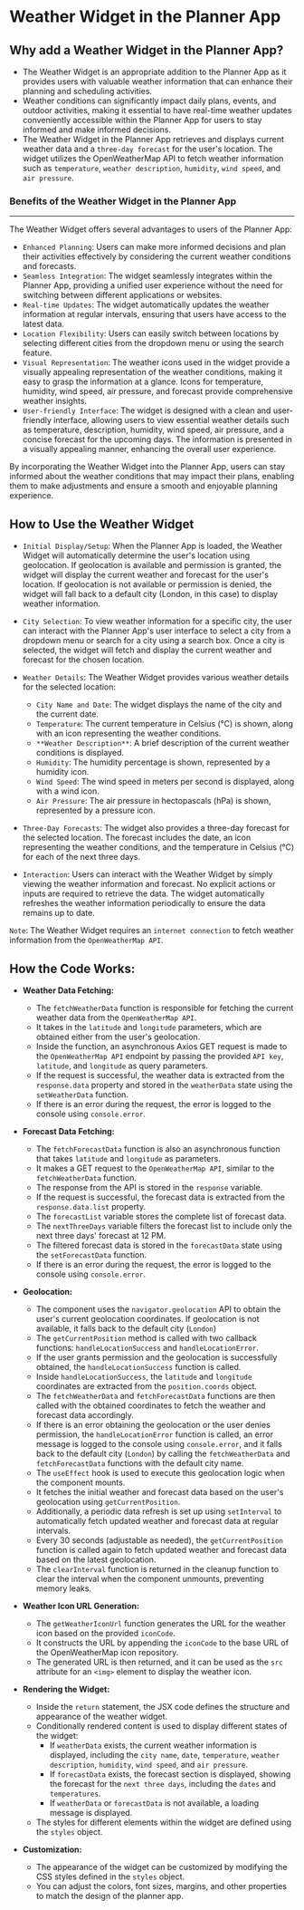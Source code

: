 # Weather Widget in the Planner App


## Why add a Weather Widget in the Planner App?

- The Weather Widget is an appropriate addition to the Planner App as it provides users with valuable weather information that can enhance their planning and scheduling activities.
- Weather conditions can significantly impact daily plans, events, and outdoor activities, making it essential to have real-time weather updates conveniently accessible within the Planner App for users to stay informed and make informed decisions.
- The Weather Widget in the Planner App retrieves and displays current weather data and a ``three-day forecast`` for the user's location. The widget utilizes the OpenWeatherMap API to fetch weather information such as `temperature`, `weather description`, `humidity`, `wind speed`, and `air pressure`.

### Benefits of the Weather Widget in the Planner App
--------------------------------------------------------
The Weather Widget offers several advantages to users of the Planner App:

- `Enhanced Planning`: Users can make more informed decisions and plan their activities effectively by considering the current weather conditions and forecasts.
- `Seamless Integration`: The widget seamlessly integrates within the Planner App, providing a unified user experience without the need for switching between different applications or websites.
- `Real-time Updates`: The widget automatically updates the weather information at regular intervals, ensuring that users have access to the latest data.
- `Location Flexibility`: Users can easily switch between locations by selecting different cities from the dropdown menu or using the search feature.
- `Visual Representation`: The weather icons used in the widget provide a visually appealing representation of the weather conditions, making it easy to grasp the information at a glance. Icons for temperature, humidity, wind speed, air pressure, and forecast provide comprehensive weather insights.
- `User-friendly Interface`: The widget is designed with a clean and user-friendly interface, allowing users to view essential weather details such as temperature, description, humidity, wind speed, air pressure, and a concise forecast for the upcoming days. The information is presented in a visually appealing manner, enhancing the overall user experience.

By incorporating the Weather Widget into the Planner App, users can stay informed about the weather conditions that may impact their plans, enabling them to make adjustments and ensure a smooth and enjoyable planning experience.

## How to Use the Weather Widget

- `Initial Display/Setup`: When the Planner App is loaded, the Weather Widget will automatically determine the user's location using geolocation. If geolocation is available and permission is granted, the widget will display the current weather and forecast for the user's location. If geolocation is not available or permission is denied, the widget will fall back to a default city (London, in this case) to display weather information.

- `City Selection`: To view weather information for a specific city, the user can interact with the Planner App's user interface to select a city from a dropdown menu or search for a city using a search box. Once a city is selected, the widget will fetch and display the current weather and forecast for the chosen location.

- `Weather Details`: The Weather Widget provides various weather details for the selected location:
   - `City Name and Date`: The widget displays the name of the city and the current date.
   - `Temperature`: The current temperature in Celsius (°C) is shown, along with an icon representing the weather conditions.
   - `**Weather Description**`: A brief description of the current weather conditions is displayed.
   - `Humidity`: The humidity percentage is shown, represented by a humidity icon.
   - `Wind Speed`: The wind speed in meters per second is displayed, along with a wind icon.
   - `Air Pressure`: The air pressure in hectopascals (hPa) is shown, represented by a pressure icon.

- `Three-Day Forecasts`: The widget also provides a three-day forecast for the selected location. The forecast includes the date, an icon representing the weather conditions, and the temperature in Celsius (°C) for each of the next three days.

- `Interaction`: Users can interact with the Weather Widget by simply viewing the weather information and forecast. No explicit actions or inputs are required to retrieve the data. The widget automatically refreshes the weather information periodically to ensure the data remains up to date.

```Note```: The Weather Widget requires an `internet connection` to fetch weather information from the `OpenWeatherMap API`.


## How the Code Works:

- **Weather Data Fetching:**
  - The `fetchWeatherData` function is responsible for fetching the current weather data from the ``OpenWeatherMap API``.
  - It takes in the `latitude` and `longitude` parameters, which are obtained either from the user's geolocation.
  - Inside the function, an asynchronous Axios GET request is made to the ``OpenWeatherMap API`` endpoint by passing the provided `API key`, `latitude`, and `longitude` as query parameters. 
  - If the request is successful, the weather data is extracted from the `response.data` property and stored in the `weatherData` state using the `setWeatherData` function.
  - If there is an error during the request, the error is logged to the console using `console.error`.

- **Forecast Data Fetching:**
  - The `fetchForecastData` function is also an asynchronous function that takes `latitude` and `longitude` as parameters.
  - It makes a GET request to the ``OpenWeatherMap API``, similar to the `fetchWeatherData` function.
  - The response from the API is stored in the `response` variable.
  - If the request is successful, the forecast data is extracted from the `response.data.list` property.
  - The `forecastList` variable stores the complete list of forecast data.
  - The `nextThreeDays` variable filters the forecast list to include only the next three days' forecast at 12 PM.
  - The filtered forecast data is stored in the `forecastData` state using the `setForecastData` function.
  - If there is an error during the request, the error is logged to the console using `console.error`.


- **Geolocation:**
  - The component uses the `navigator.geolocation` API to obtain the user's current geolocation coordinates. If geolocation is not available, it falls back to the default city (`London`)
  - The `getCurrentPosition` method is called with two callback functions: `handleLocationSuccess` and `handleLocationError`.
  - If the user grants permission and the geolocation is successfully obtained, the `handleLocationSuccess` function is called.
  - Inside `handleLocationSuccess`, the `latitude` and `longitude` coordinates are extracted from the `position.coords` object.
  - The `fetchWeatherData` and `fetchForecastData` functions are then called with the obtained coordinates to fetch the weather and forecast data accordingly.
  - If there is an error obtaining the geolocation or the user denies permission, the `handleLocationError` function is called, an error message is logged to the console using `console.error`, and it falls back to the default city (`London`) by calling the `fetchWeatherData` and `fetchForecastData` functions with the default city name.
  - The `useEffect` hook is used to execute this geolocation logic when the component mounts.
  - It fetches the initial weather and forecast data based on the user's geolocation using `getCurrentPosition`.
  - Additionally, a periodic data refresh is set up using `setInterval` to automatically fetch updated weather and forecast data at regular intervals.
  - Every 30 seconds (adjustable as needed), the `getCurrentPosition` function is called again to fetch updated weather and forecast data based on the latest geolocation.
  - The `clearInterval` function is returned in the cleanup function to clear the interval when the component unmounts, preventing memory leaks.

- **Weather Icon URL Generation:**
  - The `getWeatherIconUrl` function generates the URL for the weather icon based on the provided `iconCode`.
  - It constructs the URL by appending the `iconCode` to the base URL of the OpenWeatherMap icon repository.
  - The generated URL is then returned, and it can be used as the `src` attribute for an `<img>` element to display the weather icon.


- **Rendering the Widget:**
  - Inside the `return` statement, the JSX code defines the structure and appearance of the weather widget.
  - Conditionally rendered content is used to display different states of the widget:
    - If `weatherData` exists, the current weather information is displayed, including the `city name`, `date`, `temperature`, `weather description`, `humidity`, `wind speed`, and `air pressure`.
    - If `forecastData` exists, the forecast section is displayed, showing the forecast for the `next three days`, including the `dates` and `temperatures`.
    - If `weatherData` or `forecastData` is not available, a loading message is displayed.
  - The styles for different elements within the widget are defined using the `styles` object.
  
- **Customization:**
  - The appearance of the widget can be customized by modifying the CSS styles defined in the `styles` object.
  - You can adjust the colors, font sizes, margins, and other properties to match the design of the planner app.



